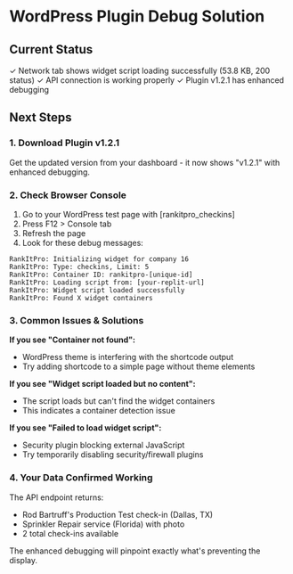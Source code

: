 # WordPress Plugin Debug Solution

## Current Status
✓ Network tab shows widget script loading successfully (53.8 KB, 200 status)
✓ API connection is working properly
✓ Plugin v1.2.1 has enhanced debugging

## Next Steps

### 1. Download Plugin v1.2.1
Get the updated version from your dashboard - it now shows "v1.2.1" with enhanced debugging.

### 2. Check Browser Console
1. Go to your WordPress test page with [rankitpro_checkins]
2. Press F12 > Console tab
3. Refresh the page
4. Look for these debug messages:

```
RankItPro: Initializing widget for company 16
RankItPro: Type: checkins, Limit: 5
RankItPro: Container ID: rankitpro-[unique-id]
RankItPro: Loading script from: [your-replit-url]
RankItPro: Widget script loaded successfully
RankItPro: Found X widget containers
```

### 3. Common Issues & Solutions

**If you see "Container not found":**
- WordPress theme is interfering with the shortcode output
- Try adding shortcode to a simple page without theme elements

**If you see "Widget script loaded but no content":**
- The script loads but can't find the widget containers
- This indicates a container detection issue

**If you see "Failed to load widget script":**
- Security plugin blocking external JavaScript
- Try temporarily disabling security/firewall plugins

### 4. Your Data Confirmed Working
The API endpoint returns:
- Rod Bartruff's Production Test check-in (Dallas, TX)  
- Sprinkler Repair service (Florida) with photo
- 2 total check-ins available

The enhanced debugging will pinpoint exactly what's preventing the display.